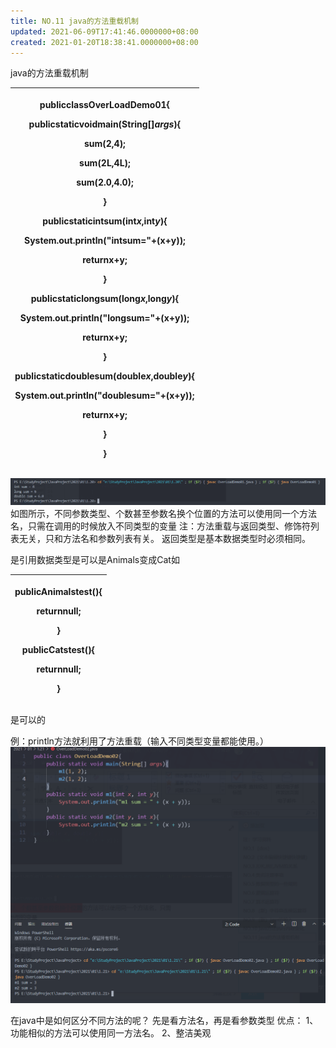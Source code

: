 ```yaml
---
title: NO.11 java的方法重载机制
updated: 2021-06-09T17:41:46.0000000+08:00
created: 2021-01-20T18:38:41.0000000+08:00
---
```


java的方法重载机制
<table>
<colgroup>
<col style="width: 100%" />
</colgroup>
<thead>
<tr class="header">
<th><p>publicclassOverLoadDemo01{</p>
<p>publicstaticvoidmain(String[]<em>args</em>){</p>
<p>sum(2,4);</p>
<p>sum(2L,4L);</p>
<p>sum(2.0,4.0);</p>
<p>}</p>
<p>publicstaticintsum(int<em>x</em>,int<em>y</em>){</p>
<p>System.out.println("intsum="+(x+y));</p>
<p>returnx+y;</p>
<p>}</p>
<p>publicstaticlongsum(long<em>x</em>,long<em>y</em>){</p>
<p>System.out.println("longsum="+(x+y));</p>
<p>returnx+y;</p>
<p>}</p>
<p>publicstaticdoublesum(double<em>x</em>,double<em>y</em>){</p>
<p>System.out.println("doublesum="+(x+y));</p>
<p>returnx+y;</p>
<p>}</p>
<p>}</p></th>
</tr>
</thead>
<tbody>
</tbody>
</table>

![image1](resources/image1-6.png)
如图所示，不同参数类型、个数甚至参数名换个位置的方法可以使用同一个方法名，只需在调用的时候放入不同类型的变量
注：方法重载与返回类型、修饰符列表无关，只和方法名和参数列表有关。
返回类型是基本数据类型时必须相同。

是引用数据类型是可以是Animals变成Cat如
<table>
<colgroup>
<col style="width: 100%" />
</colgroup>
<thead>
<tr class="header">
<th><p>publicAnimalstest(){</p>
<p>returnnull;</p>
<p>}</p>
<p>publicCatstest(){</p>
<p>returnnull;</p>
<p>}</p></th>
</tr>
</thead>
<tbody>
</tbody>
</table>
是可以的

例：println方法就利用了方法重载（输入不同类型变量都能使用。）
![image2](resources/image2.png)

在java中是如何区分不同方法的呢？
先是看方法名，再是看参数类型
优点：
1、功能相似的方法可以使用同一方法名。
2、整洁美观
